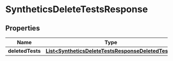 

# SyntheticsDeleteTestsResponse

## Properties

Name | Type | Description | Notes
------------ | ------------- | ------------- | -------------
**deletedTests** | [**List&lt;SyntheticsDeleteTestsResponseDeletedTests&gt;**](SyntheticsDeleteTestsResponseDeletedTests.md) |  |  [optional]



